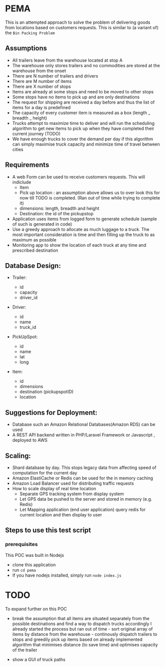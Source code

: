 # PEMA

This is an attempted approach to solve the problem of delivering goods from locations based on customers requests.
This is similar to (a variant of) the `Bin Packing Problem`

## Assumptions

- All trailers leave from the warehouse located at stop A
- The warehouse only stores trailers and no commodities are stored at the warehouse from the onset
- There are N number of trailers and drivers
- There are M number of items
- There are X number of stops
- Items are already at some stops and need to be moved to other stops
- Some stops have no items to pick up and are only destinations
- The request for shipping are received a day before and thus the list of items for a day is predefined
- The capacity of every customer item is measured as a box (length _ breadth _ height)
- Trucks attempt to maximize time to deliver and will run the scheduling algorithm to get new items to pick up when they have completed their current journey (TODO)
- We have enough trucks to cover the demand per day if this algorithm can simply maximise truck capacity and minimize time of travel between cities

## Requirements

- A web Form can be used to receive customers requests. This will indiclude
  - Item
  - Pick up location : an assumption above allows us to over look this for now till TODO is completed. (Ran out of time while trying to complete it)
  - dimensions: length, breadth and height
  - Destination: the id of the pickupstop
- Application uses items from logged form to generate schedule (sample of such is generated in code)
- Use a greedy approach to allocate as much luggage to a truck. The most important consideration is time and then filling up the truck to as maximum as possible
- Monitoring app to show the location of each truck at any time and prescribed destination

## Database Design:

- Trailer:

  - id
  - capacity
  - driver_id

- Driver:

  - id
  - name
  - truck_id

- PickUpSpot:

  - id
  - name
  - lat
  - long

- Item:
  - id
  - dimensions
  - destination (pickupspotID)
  - location

## Suggestions for Deployment:

- Database such an Amazon Relational Databases(Amazon RDS) can be used
- A REST API backend written in PHP/Laravel Framework or Javascript , deployed to AWS

## Scaling:

- Shard database by day. This stops legacy data from affecting speed of computation for the current day
- Amazon ElastiCache or Redis can be used for the in memory caching
- Amazon Load Balancer used for distributing traffic requests
- How to scale display of real time location
  - Separate GPS tracking system from display system
  - Let GPS data be pushed to the server and stored in memory (e.g. Redis)
  - Let Mapping application (end user application) query redis for current location and then display to user

## Steps to use this test script

### prerequisites

This POC was built in Nodejs

- clone this application
- run `cd pema`
- If you have nodejs installed, simply run `node index.js`

# TODO

To expand further on this POC

- break the assumption that all items are situated separately from the possible destinations and find a way to dispatch trucks accordingly
  I already started the process but ran out of time - sort original array of items by distance from the warehouse - continously dispatch trailers to stops and greedily pick up items based on already implemented algorithm that minimises distance (to save time) and optimises capacity of the trailer

- show a GUI of truck paths
